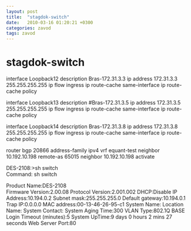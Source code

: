 ```yaml
---
layout: post
title:  "stagdok-switch"
date:   2010-03-16 01:20:21 +0300
categories: zavod
tags: zavod
---
```


# stagdok-switch
interface Loopback12
 description Bras-172.31.3.3
 ip address 172.31.3.3 255.255.255.255
 ip flow ingress
 ip route-cache same-interface
 ip route-cache policy



interface Loopback13
 description #Bras-172.31.3.5
 ip address 172.31.3.5 255.255.255.255
 ip flow ingress
 ip route-cache same-interface
 ip route-cache policy


interface Loopback14
 description Bras-172.31.3.8
 ip address 172.31.3.8 255.255.255.255
 ip flow ingress
 ip route-cache same-interface
 ip route-cache policy



router bgp 20866
 address-family ipv4 vrf equant-test
  neighbor 10.192.10.198 remote-as 65015
  neighbor 10.192.10.198 activate


DES-2108:>sh switch                                                            
Command:  sh switch

Product Name:DES-2108                               
Firmware Version:2.00.08
Protocol Version:2.001.002
DHCP:Disable
IP Address:10.194.0.2
Subnet mask:255.255.255.0
Default gateway:10.194.0.1
Trap IP:0.0.0.0
MAC address:00-13-46-26-95-c1
System Name:
Location Name:
System Contact:
System Aging Time:300
VLAN Type:802.1Q BASE
Login Timeout (minutes):5
System UpTime:9 days 0 hours 2 mins 27 seconds
Web Server Port:80
